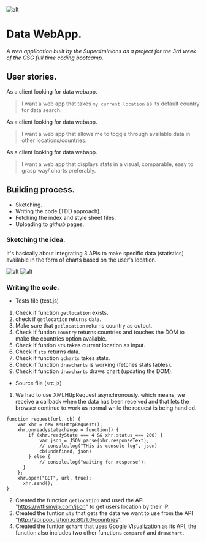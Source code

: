 ![alt](https://s8.postimg.org/wojealcnp/logo1.jpg)
# Data WebApp.
*A web application built by the Super4minions as a project for the 3rd week of the GSG full time coding bootcamp.*

## User stories.
  As a client looking for data webapp.
> I want a web app that takes ```my current location``` as its default 
>  country for data search.

As a client looking for data webapp.
> I want a web app that allows me to toggle through available
> data in other locations/countries.

As a client looking for data webapp.
> I want a web app that displays stats in a visual, comparable, easy to  
> grasp way/ charts preferably.

## Building process. 

  - Sketching.
  - Writing the code (TDD approach).
  - Fetching the index and style sheet files.
  - Uploading to *github* pages.
  
### Sketching the idea.

It's basically about integrating 3 APIs to make specific data (statistics) available in the form of charts based on the user's location.

![alt](https://s13.postimg.org/4f8yhpnef/Sk1.jpg)
![alt](https://s8.postimg.org/6pp6kiz05/Sk2.jpg)

### Writing the code.

  - Tests file (test.js)
  
  1. Check if function ```getlocation``` exists.
  2. check if ```getlocation``` returns data.
  3. Make sure that ```getlocation``` returns country as output.
  4. Check if funtion ```country``` returns countries and touches the DOM
  to make the countries option available.
  5. Check if funtion ```sts``` takes current location as input.
  6. Check if ```sts``` returns data.
  7. Check if function ```gcharts``` takes stats.
  8. Check if function ```drawcharts``` is working (fetches stats tables).
  9. Check if function ```drawcharts``` draws chart (updating the DOM).
  
  - Source file (src.js)
  
  1. We had to use XMLHttpRequest asynchronously.  which means, we receive a callback when the data has been received and that lets the browser continue to work as normal while the request is being handled.
  
```JS
function request(url, cb) {
    var xhr = new XMLHttpRequest();
    xhr.onreadystatechange = function() {
        if (xhr.readyState === 4 && xhr.status === 200) {
            var json = JSON.parse(xhr.responseText);
            // console.log("THis is console log", json)
            cb(undefined, json)
        } else {
            // console.log("waiting for response");
      }
    };
    xhr.open("GET", url, true);
      xhr.send();
}
```

  2. Created the function ```getlocation``` and used the API "https://wtfismyip.com/json" to get users location by their IP.
  3. Created the funtion ```sts``` that gets the data we want to use from the API "http://api.population.io:80/1.0/countries".
  4. Created the funtion ```gchart``` that uses Google Visualization as its API,
  the function also includes two other functions ```comparef``` and ```drawchart```.